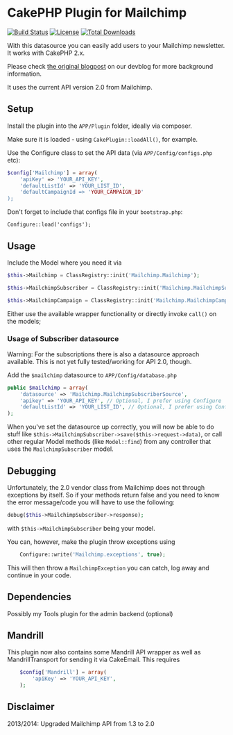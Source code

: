 # CakePHP Plugin for Mailchimp

[![Build Status](https://api.travis-ci.org/dereuromark/cakephp-mailchimp.png?branch=dev)](https://travis-ci.org/dereuromark/cakephp-mailchimp)
[![License](https://poser.pugx.org/dereuromark/cakephp-mailchimp/license.png)](https://packagist.org/packages/dereuromark/cakephp-mailchimp)
[![Total Downloads](https://poser.pugx.org/dereuromark/cakephp-mailchimp/d/total.png)](https://packagist.org/packages/dereuromark/cakephp-mailchimp)

With this datasource you can easily add users to your Mailchimp newsletter. It works with CakePHP 2.x.

Please check [the original blogpost][1] on our devblog for more background information.

It uses the current API version 2.0 from Mailchimp.

## Setup

Install the plugin into the `APP/Plugin` folder, ideally via composer.

Make sure it is loaded - using `CakePlugin::loadAll()`, for example.

Use the Configure class to set the API data (via `APP/Config/configs.php` etc):
```php
$config['Mailchimp'] = array(
	'apiKey' => 'YOUR_API_KEY',
	'defaultListId' => 'YOUR_LIST_ID',
	'defaultCampaignId => 'YOUR_CAMPAIGN_ID'
);
```

Don't forget to include that configs file in your `bootstrap.php`:

	Configure::load('configs');

## Usage

Include the Model where you need it via
```php
$this->Mailchimp = ClassRegistry::init('Mailchimp.Mailchimp');

$this->MailchimpSubscriber = ClassRegistry::init('Mailchimp.MailchimpSubscriber');

$this->MailchimpCampaign = ClassRegistry::init('Mailchimp.MailchimpCampaign');
```
Either use the available wrapper functionality or directly invoke `call()` on the models;

### Usage of Subscriber datasource

Warning: For the subscriptions there is also a datasource approach available.
This is not yet fully tested/working for API 2.0, though.

Add the `$mailchimp` datasource to `APP/Config/database.php`
```php
public $mailchimp = array(
	'datasource' => 'Mailchimp.MailchimpSubscriberSource',
	'apikey' => 'YOUR_API_KEY', // Optional, I prefer using Configure
	'defaultListId' => 'YOUR_LIST_ID', // Optional, I prefer using Configure
);
```
When you've set the datasource up correctly, you will now be able to do stuff like `$this->MailchimpSubscriber->save($this->request->data)`,
or call other regular Model methods (like `Model::find`) from any controller that uses the `MailchimpSubscriber` model.

[1]: http://devblog.springest.com/mailchimp-datasource-for-cakephp/

## Debugging

Unfortunately, the 2.0 vendor class from Mailchimp does not through exceptions by itself. So if your methods return false and you need to know
the error message/code you will have to use the following:
```php
debug($this->MailchimpSubscriber->response);
```
with `$this->MailchimpSubscriber` being your model.

You can, however, make the plugin throw exceptions using
```php
	Configure::write('Mailchimp.exceptions', true);
```
This will then throw a `MailchimpException` you can catch, log away and continue in your code.

## Dependencies

Possibly my Tools plugin for the admin backend (optional)


## Mandrill
This plugin now also contains some Mandrill API wrapper as well as MandrillTransport for sending it via CakeEmail.
This requires
```php
	$config['Mandrill'] = array(
		'apiKey' => 'YOUR_API_KEY',
	);
```
## Disclaimer
2013/2014: Upgraded Mailchimp API from 1.3 to 2.0
